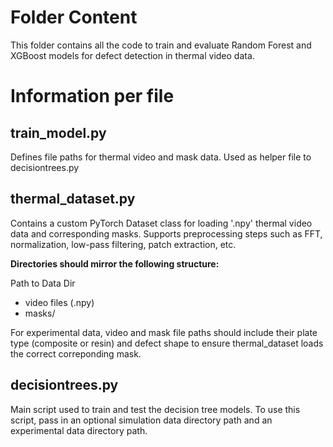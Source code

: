 # Folder Content 
This folder contains all the code to train and evaluate Random Forest and XGBoost models for defect detection in thermal video data.

# Information per file

## train_model.py
Defines file paths for thermal video and mask data. Used as helper file to decisiontrees.py

## thermal_dataset.py
Contains a custom PyTorch Dataset class for loading '.npy' thermal video data and corresponding masks. Supports preprocessing steps such as FFT, normalization, low-pass filtering, patch extraction, etc. 

**Directories should mirror the following structure:**

Path to Data Dir
  - video files (.npy)
  - masks/

For experimental data, video and mask file paths should include their plate type (composite or resin) and defect shape to ensure thermal_dataset loads the correct correponding mask.


## decisiontrees.py
Main script used to train and test the decision tree models. To use this script, pass in an optional simulation data directory path and an experimental data directory path. 





